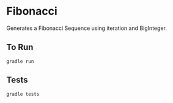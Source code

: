 # Fibonacci
Generates a Fibonacci Sequence using iteration and BigInteger. 

To Run
------
```
gradle run
```

Tests
-----
```
gradle tests
```

